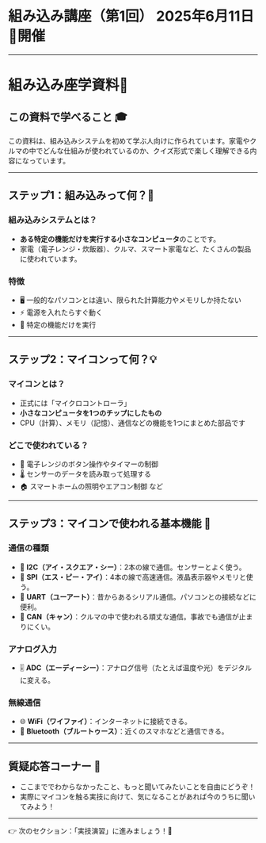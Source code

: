 #  組み込み講座（第1回） 2025年6月11日📅開催

--- 

# 組み込み座学資料📖

## この資料で学べること 🎓

この資料は、組み込みシステムを初めて学ぶ人向けに作られています。家電やクルマの中でどんな仕組みが使われているのか、クイズ形式で楽しく理解できる内容になっています。

---

## ステップ1：組み込みって何？🔧

### 組み込みシステムとは？
- **ある特定の機能だけを実行する小さなコンピュータ**のことです。
- 家電（電子レンジ・炊飯器）、クルマ、スマート家電など、たくさんの製品に使われています。

### 特徴
- 🖥️ 一般的なパソコンとは違い、限られた計算能力やメモリしか持たない
- ⚡ 電源を入れたらすぐ動く
- 🎯 特定の機能だけを実行

---

## ステップ2：マイコンって何？💡

### マイコンとは？
- 正式には「マイクロコントローラ」
- **小さなコンピュータを1つのチップにしたもの**
- CPU（計算）、メモリ（記憶）、通信などの機能を1つにまとめた部品です

### どこで使われている？
- 🍚 電子レンジのボタン操作やタイマーの制御
- 🌡️ センサーのデータを読み取って処理する
- 🏠 スマートホームの照明やエアコン制御 など

---

## ステップ3：マイコンで使われる基本機能 📡

### 通信の種類

- 🔗 **I2C（アイ・スクエア・シー）**：2本の線で通信。センサーとよく使う。
- 🚀 **SPI（エス・ピー・アイ）**：4本の線で高速通信。液晶表示器やメモリと使う。
- 🔌 **UART（ユーアート）**：昔からあるシリアル通信。パソコンとの接続などに便利。
- 🚗 **CAN（キャン）**：クルマの中で使われる頑丈な通信。事故でも通信が止まりにくい。

### アナログ入力
- 🎚️ **ADC（エーディーシー）**：アナログ信号（たとえば温度や光）をデジタルに変える。

### 無線通信
- 🌐 **WiFi（ワイファイ）**：インターネットに接続できる。
- 📱 **Bluetooth（ブルートゥース）**：近くのスマホなどと通信できる。

---

## 質疑応答コーナー 💬

- ここまででわからなかったこと、もっと聞いてみたいことを自由にどうぞ！
- 実際にマイコンを触る実技に向けて、気になることがあれば今のうちに聞いてみよう！

---

👉 次のセクション：「実技演習」に進みましょう！🚀